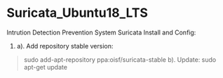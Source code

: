 # Suricata_Ubuntu18_LTS
Intrution Detection Prevention System Suricata
Install and Config:

1. a). Add repository stable version: 
> sudo add-apt-repository ppa:oisf/suricata-stable
   b). Update:
> sudo apt-get update
